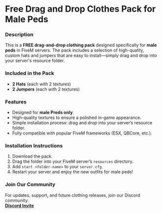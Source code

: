 # Free Drag and Drop Clothes Pack for Male Peds

### **Description**  
This is a **FREE drag-and-drop clothing pack** designed specifically for **male peds** in FiveM servers. The pack includes a selection of high-quality, custom hats and jumpers that are easy to install—simply drag and drop into your server's resource folder.

### **Included in the Pack**  
- **2 Hats** (each with 2 textures)
- **2 Jumpers** (each with 2 textures)

### **Features**  
- Designed for **male Preds only**.
- High-quality textures to ensure a polished in-game appearance.
- Simple installation process: drag and drop into your server’s resource folder.
- Fully compatible with popular FiveM frameworks (ESX, QBCore, etc.).

### **Installation Instructions**  
1. Download the pack.
2. Drag the folder into your FiveM server’s `resources` directory.
3. Add `start <folder-name>` to your `server.cfg`.
4. Restart your server and enjoy the new outfits for male peds!

### **Join Our Community**  
For updates, support, and future clothing releases, join our Discord community:  
**[Discord Invite](https://discord.gg/D36ZXnKr2H)**
